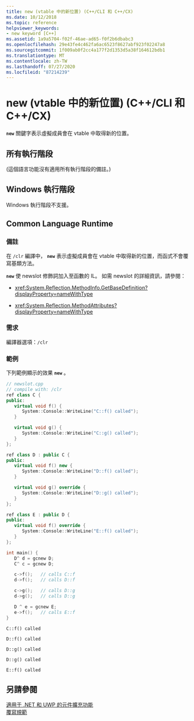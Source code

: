 ```yaml
---
title: new (vtable 中的新位置) (C++/CLI 和 C++/CX)
ms.date: 10/12/2018
ms.topic: reference
helpviewer_keywords:
- new keyword [C++]
ms.assetid: 1a9a5704-f02f-46ae-ad65-f0f2b6dbabc3
ms.openlocfilehash: 29e43fe4c462fa6ac6523f8627abf923f02247a8
ms.sourcegitcommit: 1f009ab0f2cc4a177f2d1353d5a38f164612bdb1
ms.translationtype: MT
ms.contentlocale: zh-TW
ms.lasthandoff: 07/27/2020
ms.locfileid: "87214239"
---
```

# <a name="new-new-slot-in-vtable--ccli-and-ccx"></a>new (vtable 中的新位置) (C++/CLI 和 C++/CX)

**`new`** 關鍵字表示虛擬成員會在 vtable 中取得新的位置。

## <a name="all-runtimes"></a>所有執行階段

(這個語言功能沒有適用所有執行階段的備註。)

## <a name="windows-runtime"></a>Windows 執行階段

Windows 執行階段不支援。

## <a name="common-language-runtime"></a>Common Language Runtime

### <a name="remarks"></a>備註

在 `/clr` 編譯中， **`new`** 表示虛擬成員會在 vtable 中取得新的位置，而函式不會覆寫基類方法。

**`new`** 使 newslot 修飾詞加入至函數的 IL。  如需 newslot 的詳細資訊，請參閱：

- <xref:System.Reflection.MethodInfo.GetBaseDefinition?displayProperty=nameWithType>

- <xref:System.Reflection.MethodAttributes?displayProperty=nameWithType>

### <a name="requirements"></a>需求

編譯器選項：`/clr`

### <a name="examples"></a>範例

下列範例顯示的效果 **`new`** 。

```cpp
// newslot.cpp
// compile with: /clr
ref class C {
public:
   virtual void f() {
      System::Console::WriteLine("C::f() called");
   }

   virtual void g() {
      System::Console::WriteLine("C::g() called");
   }
};

ref class D : public C {
public:
   virtual void f() new {
      System::Console::WriteLine("D::f() called");
   }

   virtual void g() override {
      System::Console::WriteLine("D::g() called");
   }
};

ref class E : public D {
public:
   virtual void f() override {
      System::Console::WriteLine("E::f() called");
   }
};

int main() {
   D^ d = gcnew D;
   C^ c = gcnew D;

   c->f();   // calls C::f
   d->f();   // calls D::f

   c->g();   // calls D::g
   d->g();   // calls D::g

   D ^ e = gcnew E;
   e->f();   // calls E::f
}
```

```Output
C::f() called

D::f() called

D::g() called

D::g() called

E::f() called
```

## <a name="see-also"></a>另請參閱

[適用于 .NET 和 UWP 的元件擴充功能](component-extensions-for-runtime-platforms.md)<br/>
[覆寫規範](override-specifiers-cpp-component-extensions.md)
